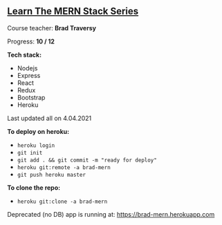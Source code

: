 
## [Learn The MERN Stack Series](https://www.youtube.com/watch?v=PBTYxXADG_k)

Course teacher: **Brad Traversy**

Progress: **10 / 12**

**Tech stack:**
- Nodejs
- Express
- React
- Redux
- Bootstrap
- Heroku

Last updated all on 4.04.2021

**To deploy on heroku:**

- `heroku login`
- `git init`
- `git add . && git commit -m "ready for deploy"`
- `heroku git:remote -a brad-mern`
- `git push heroku master`

**To clone the repo:**
- `heroku git:clone -a brad-mern`

Deprecated (no DB) app is running at: https://brad-mern.herokuapp.com
